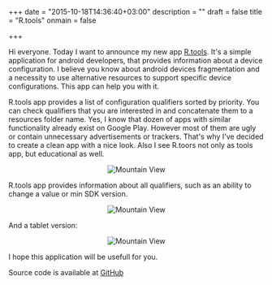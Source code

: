 +++
date = "2015-10-18T14:36:40+03:00"
description = ""
draft = false
title = "R.tools"
onmain = false

+++

Hi everyone. Today I want to announce my new app [R.tools](https://play.google.com/store/apps/details?id=com.druk.rtools). It's a simple application for android developers, that provides information about a device configuration. 
I believe you know about android devices fragmentation and a necessity to use alternative resources to support specific device configurations. This app can help you with it.

<!--more-->

R.tools app provides a list of configuration qualifiers sorted by priority. You can check qualifiers that you are interested in and concatenate them to a resources folder name. Yes, I know that dozen of apps with similar functionality already exist on Google Play. However most of them are ugly or contain unnecessary advertisements or trackers. That's why I've decided to create a clean app with a nice look. Also I see R.toors not only as tools app, but educational as well.

<div style="text-align:center" markdown="1">
	<img src="/img/Screenshot_20151018-150757.png" alt="Mountain View">
</div>

R.tools app provides information about all qualifiers, such as an ability to change a value or min  SDK version.

<div style="text-align:center" markdown="1">
	<img src="/img/Screenshot_001.png" alt="Mountain View">
</div>

And a tablet version:

<div style="text-align:center" markdown="1">
	<img src="/img/Screenshot_002.png" alt="Mountain View">
</div>

I hope this application will be usefull for you.

Source code is available at [GitHub](https://github.com/andriydruk/R.tools)

